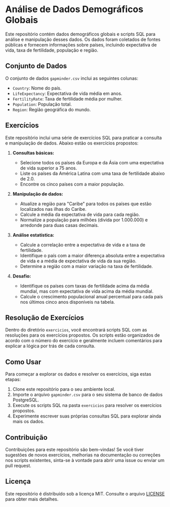 # Análise de Dados Demográficos Globais

Este repositório contém dados demográficos globais e scripts SQL para análise e manipulação desses dados. Os dados foram coletados de fontes públicas e fornecem informações sobre países, incluindo expectativa de vida, taxa de fertilidade, população e região.

## Conjunto de Dados

O conjunto de dados `gapminder.csv` inclui as seguintes colunas:

- `Country`: Nome do país.
- `LifeExpectancy`: Expectativa de vida média em anos.
- `FertilityRate`: Taxa de fertilidade média por mulher.
- `Population`: População total.
- `Region`: Região geográfica do mundo.

## Exercícios

Este repositório inclui uma série de exercícios SQL para praticar a consulta e manipulação de dados. Abaixo estão os exercícios propostos:

1. **Consultas básicas:**
   - Selecione todos os países da Europa e da Ásia com uma expectativa de vida superior a 75 anos.
   - Liste os países da América Latina com uma taxa de fertilidade abaixo de 2.0.
   - Encontre os cinco países com a maior população.

2. **Manipulação de dados:**
   - Atualize a região para "Caribe" para todos os países que estão localizados nas ilhas do Caribe.
   - Calcule a média da expectativa de vida para cada região.
   - Normalize a população para milhões (divida por 1.000.000) e arredonde para duas casas decimais.

3. **Análise estatística:**
   - Calcule a correlação entre a expectativa de vida e a taxa de fertilidade.
   - Identifique o país com a maior diferença absoluta entre a expectativa de vida e a média de expectativa de vida da sua região.
   - Determine a região com a maior variação na taxa de fertilidade.

4. **Desafio:**
   - Identifique os países com taxas de fertilidade acima da média mundial, mas com expectativa de vida acima da média mundial.
   - Calcule o crescimento populacional anual percentual para cada país nos últimos cinco anos disponíveis na tabela.

## Resolução de Exercícios

Dentro do diretório `exercicios`, você encontrará scripts SQL com as resoluções para os exercícios propostos. Os scripts estão organizados de acordo com o número do exercício e geralmente incluem comentários para explicar a lógica por trás de cada consulta.

## Como Usar

Para começar a explorar os dados e resolver os exercícios, siga estas etapas:

1. Clone este repositório para o seu ambiente local.
2. Importe o arquivo `gapminder.csv` para o seu sistema de banco de dados PostgreSQL.
3. Execute os scripts SQL na pasta `exercicios` para resolver os exercícios propostos.
4. Experimente escrever suas próprias consultas SQL para explorar ainda mais os dados.

## Contribuição

Contribuições para este repositório são bem-vindas! Se você tiver sugestões de novos exercícios, melhorias na documentação ou correções nos scripts existentes, sinta-se à vontade para abrir uma issue ou enviar um pull request.

## Licença

Este repositório é distribuído sob a licença MIT. Consulte o arquivo [LICENSE](LICENSE) para obter mais detalhes.
